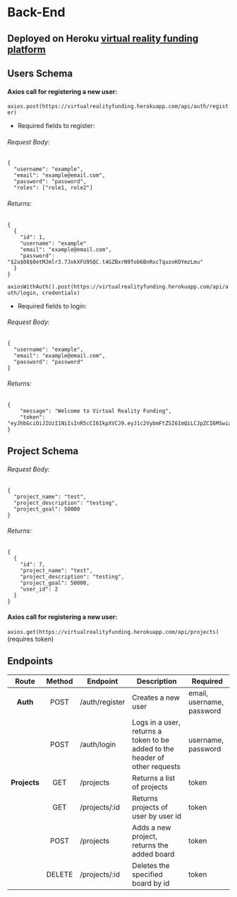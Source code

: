 # Back-End

## Deployed on Heroku [virtual reality funding platform](https://virtualrealityfunding.herokuapp.com/)

## Users Schema

#### Axios call for registering a new user:

`axios.post(https://virtualrealityfunding.herokuapp.com/api/auth/register)`

- Required fields to register:

###### Request Body:

```
{
  "username": "example",
  "email": "example@email.com",
  "password": "password",
  "roles": ["role1, role2"]
```

###### Returns:

```
{
  {
    "id": 1,
    "username": "example"
    "email": "example@email.com",
    "password": "$2a$08$0etMJmlr3.7JokXFU95QC.t4GZBxrN9Tob6BnRxcTquzoKOYmzLmu"
  }
}
```

`axiosWithAuth().post(https://virtualrealityfunding.herokuapp.com/api/auth/login, credentials)`

- Required fields to login:

###### Request Body:

```
{
  "username": "example",
  "email": "example@email.com",
  "password": "password"
}
```

###### Returns:

```
{
    "message": "Welcome to Virtual Reality Funding",
    "token": "eyJhbGciOiJIUzI1NiIsInR5cCI6IkpXVCJ9.eyJ1c2VybmFtZSI6ImQiLCJpZCI6MSwiaWF0IjoxNjAzMDg0MTc3LCJleHAiOjE2MDMxMTI5Nzd9.kJFPktLptVna8S4dkDI3hsiMABhRLqORTxrZUqMuaCY"
}
```

## Project Schema

###### Request Body:

```
{
  "project_name": "test",
  "project_description": "testing",
  "project_goal": 50000
}
```

###### Returns:

```
{
  {
    "id": 7,
    "project_name": "test",
    "project_description": "testing",
    "project_goal": 50000,
    "user_id": 2
  }
}
```

#### Axios call for registering a new user:

`axios.get(https://virtualrealityfunding.herokuapp.com/api/projects)` (requires token)

## Endpoints

|    Route     | Method | Endpoint       | Description                                                                 | Required                  |
| :----------: | :----: | -------------- | --------------------------------------------------------------------------- | ------------------------- |
|   **Auth**   |  POST  | /auth/register | Creates a new user                                                          | email, username, password |
|              |  POST  | /auth/login    | Logs in a user, returns a token to be added to the header of other requests | username, password        |
| **Projects** |  GET   | /projects      | Returns a list of projects                                                  | token                     |
|              |  GET   | /projects/:id  | Returns projects of user by user id                                         | token                     |
|              |  POST  | /projects      | Adds a new project, returns the added board                                 | token                     |
|              | DELETE | /projects/:id  | Deletes the specified board by id                                           | token                     |
